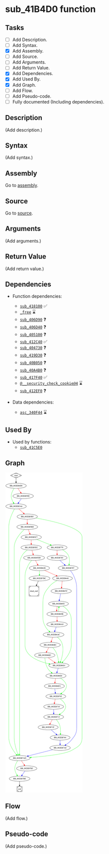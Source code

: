 # sub_41B4D0 function

## Tasks

- [ ] Add Description.
- [ ] Add Syntax.
- [X] Add Assembly.
- [ ] Add Source.
- [ ] Add Arguments.
- [ ] Add Return Value.
- [X] Add Dependencies.
- [X] Add Used By.
- [X] Add Graph.
- [ ] Add Flow.
- [ ] Add Pseudo-code.
- [ ] Fully documented (Including dependencies).

## Description

(Add description.)

## Syntax

(Add syntax.)

## Assembly

Go to [assembly](../asm/sub_41B4D0.asm).

## Source

Go to [source](../cc/sub_41B4D0.cc).

## Arguments

(Add arguments.)

## Return Value

(Add return value.)

## Dependencies

* Function dependencies:
  * [`sub_418100`](sub_418100.md) ✅
  * [`_free`](_free.md) ⌛
  * [`sub_406D90`](sub_406D90.md) ❓
  * [`sub_406D40`](sub_406D40.md) ❓
  * [`sub_405100`](sub_405100.md) ❓
  * [`sub_412C40`](sub_412C40.md) ✅
  * [`sub_404730`](sub_404730.md) ❓
  * [`sub_419D30`](sub_419D30.md) ❓
  * [`sub_40B050`](sub_40B050.md) ❓
  * [`sub_40A4B0`](sub_40A4B0.md) ❓
  * [`sub_417F40`](sub_417F40.md) ✅
  * [`@__security_check_cookie@4`](@__security_check_cookie@4.md) ⌛
  * [`sub_412EF0`](sub_412EF0.md) ❓

* Data dependencies:
  * [`asc_340F44`](asc_340F44.md) ⌛

## Used By

* Used by functions:
  * [`sub_41C5E0`](sub_41C5E0.md)

## Graph

![sub_41B4D0 Graph](../svg/sub_41B4D0.svg "sub_41B4D0 Graph")

## Flow

(Add flow.)

## Pseudo-code

(Add pseudo-code.)
